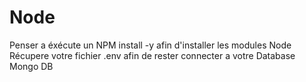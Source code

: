 # Node
Penser a éxécute un NPM install -y afin d'installer les modules Node
Récupere votre fichier .env afin de rester connecter a votre Database Mongo DB
